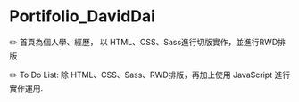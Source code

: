 # Portifolio_DavidDai
✏️ 首頁為個人學、經歷， 以 HTML、CSS、Sass進行切版實作，並進行RWD排版

✏️ To Do List: 除 HTML、CSS、Sass、RWD排版，再加上使用 JavaScript 進行實作運用.
